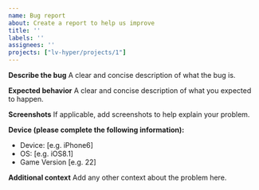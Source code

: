 ```yaml
---
name: Bug report
about: Create a report to help us improve
title: ''
labels: ''
assignees: ''
projects: ["lv-hyper/projects/1"]
---
```


**Describe the bug**
A clear and concise description of what the bug is.

**Expected behavior**
A clear and concise description of what you expected to happen.

**Screenshots**
If applicable, add screenshots to help explain your problem.

**Device (please complete the following information):**
 - Device: [e.g. iPhone6]
 - OS: [e.g. iOS8.1]
 - Game Version [e.g. 22]

**Additional context**
Add any other context about the problem here.
